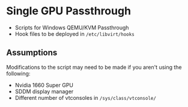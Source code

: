 # Single GPU Passthrough
* Scripts for Windows QEMU/KVM Passthrough
* Hook files to be deployed in `/etc/libvirt/hooks`
## Assumptions
Modifications to the script may need to be made if you aren't using the following:
* Nvidia 1660 Super GPU
* SDDM display manager
* Different number of vtconsoles in `/sys/class/vtconsole/`
